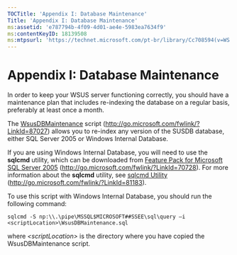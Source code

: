 ```yaml
---
TOCTitle: 'Appendix I: Database Maintenance'
Title: 'Appendix I: Database Maintenance'
ms:assetid: 'e787794b-4f09-4d01-ae4e-5983ea7634f9'
ms:contentKeyID: 18139508
ms:mtpsurl: 'https://technet.microsoft.com/pt-br/library/Cc708594(v=WS.10)'
---
```


Appendix I: Database Maintenance
================================

In order to keep your WSUS server functioning correctly, you should have a maintenance plan that includes re-indexing the database on a regular basis, preferably at least once a month.

The [WsusDBMaintenance](http://go.microsoft.com/fwlink/?linkid=87027) script (http://go.microsoft.com/fwlink/?LinkId=87027) allows you to re-index any version of the SUSDB database, either SQL Server 2005 or Windows Internal Database.

If you are using Windows Internal Database, you will need to use the **sqlcmd** utility, which can be downloaded from [Feature Pack for Microsoft SQL Server 2005](http://go.microsoft.com/fwlink/?linkid=70728) (http://go.microsoft.com/fwlink/?LinkId=70728). For more information about the **sqlcmd** utility, see [sqlcmd Utility](http://go.microsoft.com/fwlink/?linkid=81183) (http://go.microsoft.com/fwlink/?LinkId=81183).

To use this script with Windows Internal Database, you should run the following command:

```
sqlcmd -S np:\\.\pipe\MSSQL$MICROSOFT##SSEE\sql\query –i <scriptLocation>\WsusDBMaintenance.sql
```

where *&lt;scriptLocation&gt;* is the directory where you have copied the WsusDBMaintenance script.